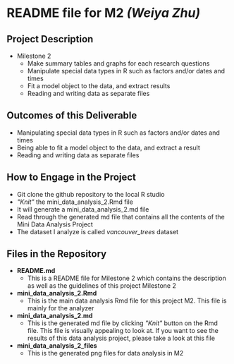 # README file for M2 _(Weiya Zhu)_

## Project Description
 * Milestone 2
   - Make summary tables and graphs for each research questions
   - Manipulate special data types in R such as factors and/or dates and times
   - Fit a model object to the data, and extract results
   - Reading and writing data as separate files
   
## Outcomes of this Deliverable
 * Manipulating special data types in R such as factors and/or dates and times
 * Being able to fit a model object to the data, and extract a result
 * Reading and writing data as separate files
    
## How to Engage in the Project
  * Git clone the github repository to the local R studio
  * _"Knit"_ the mini_data_analysis_2.Rmd file
  * It will generate a mini_data_analysis_2.md file
  * Read through the generated md file that contains all the contents of the Mini Data Analysis Project
  * The dataset I analyze is called _vancouver_trees_ dataset
  
## Files in the Repository
  * **README.md**
    - This is a README file for Milestone 2 which contains the description as well as the guidelines of this project Milestone 2
  * **mini_data_analysis_2.Rmd**
    - This is the main data analysis Rmd file for this project M2. This file is mainly for the analyzer
  * **mini_data_analysis_2.md**
    - This is the generated md file by clicking _"Knit"_ button on the Rmd file. This file is visually appealing to look at. If you want to see the results of this data analysis project, please take a look at this file
  * **mini_data_analysis_2_files**
    - This is the generated png files for data analysis in M2